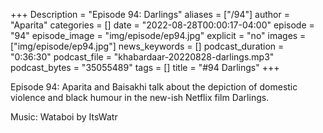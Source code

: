 +++
Description = "Episode 94: Darlings"
aliases = ["/94"]
author = "Aparita"
categories = []
date = "2022-08-28T00:00:17-04:00"
episode = "94"
episode_image = "img/episode/ep94.jpg"
explicit = "no"
images = ["img/episode/ep94.jpg"]
news_keywords = []
podcast_duration = "0:36:30"
podcast_file = "khabardaar-20220828-darlings.mp3"
podcast_bytes = "35055489"
tags = []
title = "#94 Darlings"
+++

Episode 94: Aparita and Baisakhi talk about the depiction of domestic violence and black humour in the new-ish Netflix film Darlings.

Music: Wataboi by ItsWatr